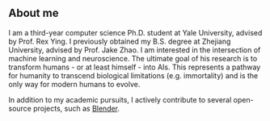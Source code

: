 ## About me
I am a third-year computer science Ph.D. student at Yale University, advised by Prof. Rex Ying. I previously obtained my B.S. degree at Zhejiang University, advised by Prof. Jake Zhao.
I am interested in the intersection of machine learning and neuroscience. The ultimate goal of his research is to transform humans - or at least himself - into AIs. This represents a pathway for humanity to transcend biological limitations (e.g. immortality) and is the only way for modern humans to evolve.

In addition to my academic pursuits, I actively contribute to several open-source projects, such as [Blender](https://projects.blender.org/Weikang-Qiu).
